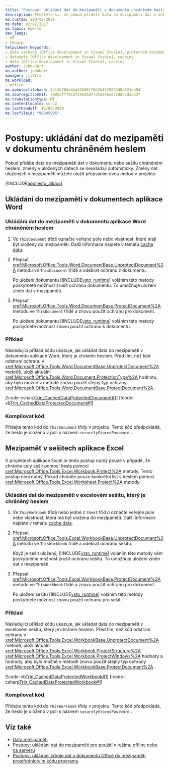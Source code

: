 ```yaml
---
title: 'Postupy: ukládání dat do mezipaměti v dokumentu chráněném heslem'
description: Přečtěte si, že pokud přidáte data do mezipaměti dat v dokumentu nebo sešitu chráněném heslem, můžete uložit změny dat uložených v mezipaměti přepsáním dvou metod v projektu.
ms.custom: SEO-VS-2020
ms.date: 02/02/2017
ms.topic: how-to
dev_langs:
- VB
- CSharp
helpviewer_keywords:
- data caching [Office development in Visual Studio], protected documents
- datasets [Office development in Visual Studio], caching
- data [Office development in Visual Studio], caching
author: John-Hart
ms.author: johnhart
manager: jillfra
ms.workload:
- office
ms.openlocfilehash: 2a11b70da4bdd2500f70d2b45f025340af21ea94
ms.sourcegitcommit: ce85cff795df29e2bd773b4346cd718dccda5337
ms.translationtype: MT
ms.contentlocale: cs-CZ
ms.lasthandoff: 12/08/2020
ms.locfileid: "96845996"
---
```

# <a name="how-to-cache-data-in-a-password-protected-document"></a>Postupy: ukládání dat do mezipaměti v dokumentu chráněném heslem
  Pokud přidáte data do mezipaměti dat v dokumentu nebo sešitu chráněném heslem, změny v uložených datech se neukládají automaticky. Změny dat uložených v mezipaměti můžete uložit přepsáním dvou metod v projektu.

 [!INCLUDE[appliesto_alldoc](../vsto/includes/appliesto-alldoc-md.md)]

## <a name="caching-in-word-documents"></a>Ukládání do mezipaměti v dokumentech aplikace Word

### <a name="to-cache-data-in-a-word-document-that-is-protected-with-a-password"></a>Ukládání dat do mezipaměti v dokumentu aplikace Word chráněném heslem

1. Ve `ThisDocument` třídě označte veřejné pole nebo vlastnost, které mají být uloženy do mezipaměti. Další informace najdete v tématu [cache data](../vsto/caching-data.md).

2. Přepsat <xref:Microsoft.Office.Tools.Word.DocumentBase.UnprotectDocument%2A> metodu ve `ThisDocument` třídě a odebrat ochranu z dokumentu.

     Po uložení dokumentu [!INCLUDE[vsto_runtime](../vsto/includes/vsto-runtime-md.md)] voláním této metody poskytnete možnost zrušit ochranu dokumentu. To umožňuje uložení změn dat v mezipaměti.

3. Přepsat <xref:Microsoft.Office.Tools.Word.DocumentBase.ProtectDocument%2A> metodu ve `ThisDocument` třídě a znovu použít ochranu pro dokument.

     Po uložení dokumentu [!INCLUDE[vsto_runtime](../vsto/includes/vsto-runtime-md.md)] voláním této metody poskytnete možnost znovu použít ochranu k dokumentu.

### <a name="example"></a>Příklad
 Následující příklad kódu ukazuje, jak ukládat data do mezipaměti v dokumentu aplikace Word, který je chráněn heslem. Před tím, než kód odstraní ochranu v <xref:Microsoft.Office.Tools.Word.DocumentBase.UnprotectDocument%2A> metodě, uloží aktuální <xref:Microsoft.Office.Tools.Word.Document.ProtectionType%2A> hodnotu, aby bylo možné v metodě znovu použít stejný typ ochrany <xref:Microsoft.Office.Tools.Word.DocumentBase.ProtectDocument%2A> .

 [!code-csharp[Trin_CachedDataProtectedDocument#1](../vsto/codesnippet/CSharp/Trin_CachedDataProtectedDocument/ThisDocument.cs#1)]
 [!code-vb[Trin_CachedDataProtectedDocument#1](../vsto/codesnippet/VisualBasic/Trin_CachedDataProtectedDocument/ThisDocument.vb#1)]

### <a name="compile-the-code"></a>Kompilovat kód
 Přidejte tento kód do `ThisDocument` třídy v projektu. Tento kód předpokládá, že heslo je uloženo v poli s názvem `securelyStoredPassword` .

## <a name="cache-in-excel-workbooks"></a>Mezipaměť v sešitech aplikace Excel
 V projektech aplikace Excel je tento postup nutný pouze v případě, že chráníte celý sešit pomocí hesla pomocí <xref:Microsoft.Office.Tools.Excel.Workbook.Protect%2A> metody. Tento postup není nutný, Pokud chráníte pouze konkrétní list s heslem pomocí <xref:Microsoft.Office.Tools.Excel.Worksheet.Protect%2A> metody.

### <a name="to-cache-data-in-an-excel-workbook-that-is-protected-with-a-password"></a>Ukládání dat do mezipaměti v excelovém sešitu, který je chráněný heslem

1. Ve `ThisWorkbook` třídě nebo jedné z `Sheet` tříd *n* označte veřejné pole nebo vlastnost, která má být uložena do mezipaměti. Další informace najdete v tématu [cache data](../vsto/caching-data.md).

2. Přepsat <xref:Microsoft.Office.Tools.Excel.WorkbookBase.UnprotectDocument%2A> metodu ve `ThisWorkbook` třídě a odebrat ochranu sešitu.

     Když je sešit uložený, [!INCLUDE[vsto_runtime](../vsto/includes/vsto-runtime-md.md)] voláním této metody vám poskytneme možnost zrušit ochranu sešitu. To umožňuje uložení změn dat v mezipaměti.

3. Přepsat <xref:Microsoft.Office.Tools.Excel.WorkbookBase.ProtectDocument%2A> metodu ve `ThisWorkbook` třídě a znovu použít ochranu pro dokument.

     Po uložení sešitu [!INCLUDE[vsto_runtime](../vsto/includes/vsto-runtime-md.md)] voláním této metody poskytnete možnost znovu použít ochranu pro sešit.

### <a name="example"></a>Příklad
 Následující příklad kódu ukazuje, jak ukládat data do mezipaměti v excelovém sešitu, který je chráněn heslem. Před tím, než kód odstraní ochranu v <xref:Microsoft.Office.Tools.Excel.WorkbookBase.UnprotectDocument%2A> metodě, uloží aktuální <xref:Microsoft.Office.Tools.Excel.Workbook.ProtectStructure%2A> <xref:Microsoft.Office.Tools.Excel.Workbook.ProtectWindows%2A> hodnoty a hodnoty, aby bylo možné v metodě znovu použít stejný typ ochrany <xref:Microsoft.Office.Tools.Excel.WorkbookBase.ProtectDocument%2A> .

 [!code-vb[Trin_CachedDataProtectedWorkbook#1](../vsto/codesnippet/VisualBasic/Trin_CachedDataProtectedWorkbook/ThisWorkbook.vb#1)]
 [!code-csharp[Trin_CachedDataProtectedWorkbook#1](../vsto/codesnippet/CSharp/Trin_CachedDataProtectedWorkbook/ThisWorkbook.cs#1)]

### <a name="compile-the-code"></a>Kompilovat kód
 Přidejte tento kód do `ThisWorkbook` třídy v projektu. Tento kód předpokládá, že heslo je uloženo v poli s názvem `securelyStoredPassword` .

## <a name="see-also"></a>Viz také
- [Data mezipaměti](../vsto/caching-data.md)
- [Postupy: ukládání dat do mezipaměti pro použití v režimu offline nebo na serveru](../vsto/how-to-cache-data-for-use-offline-or-on-a-server.md)
- [Postupy: ukládání zdroje dat v dokumentu Office do mezipaměti prostřednictvím kódu programu](../vsto/how-to-programmatically-cache-a-data-source-in-an-office-document.md)
